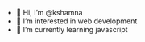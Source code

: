 - 👋 Hi, I’m @kshamna
- 👀 I’m interested in web development
- 🌱 I’m currently learning javascript
<!---
kshamna/kshamna is a ✨ special ✨ repository because its `README.md` (this file) appears on your GitHub profile.
You can click the Preview link to take a look at your changes.
--->
